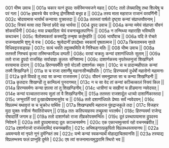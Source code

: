 001  	भीष्म उवाच ||
001a	चकार यत्नं द्रुपदः सर्वस्मिन्स्वजने महत् |
001c	ततो लेख्यादिषु तथा शिल्पेषु च परं गता |
001e	इष्वस्त्रे चैव राजेन्द्र द्रोणशिष्यो बभूव ह ||
002a	तस्य माता महाराज राजानं वरवर्णिनी |
002c	चोदयामास भार्यार्थं कन्यायाः पुत्रवत्तदा ||
003a	ततस्तां पार्षतो दृष्ट्वा कन्यां संप्राप्तयौवनाम् |
003c	स्त्रियं मत्वा तदा चिन्तां प्रपेदे सह भार्यया ||
004  	द्रुपद उवाच ||
004a	कन्या ममेयं संप्राप्ता यौवनं शोकवर्धिनी |
004c	मया प्रच्छादिता चेयं वचनाच्छूलपाणिनः ||
005a	न तन्मिथ्या महाराज्ञि भविष्यति कथञ्चन |
005c	त्रैलोक्यकर्ता कस्माद्धि तन्मृषा कर्तुमर्हति ||
006  	भार्योवाच ||
006a	यदि ते रोचते राजन्वक्ष्यामि शृणु मे वचः |
006c	श्रुत्वेदानीं प्रपद्येथाः स्वकार्यं पृषतात्मज ||
007a	क्रियतामस्य नृपते विधिवद्दारसङ्ग्रहः |
007c	सत्यं भवति तद्वाक्यमिति मे निश्चिता मतिः ||
008  	भीष्म उवाच ||
008a	ततस्तौ निश्चयं कृत्वा तस्मिन्कार्येऽथ दम्पती |
008c	वरयां चक्रतुः कन्यां दशार्णाधिपतेः सुताम् ||
009a	ततो राजा द्रुपदो राजसिंहः सर्वान्राज्ञः कुलतः संनिशाम्य |
009c	दाशार्णकस्य नृपतेस्तनूजां शिखण्डिने वरयामास दारान् ||
010a	हिरण्यवर्मेति नृपो योऽसौ दाशार्णकः स्मृतः |
010c	स च प्रादान्महीपालः कन्यां तस्मै शिखण्डिने ||
011a	स च राजा दशार्णेषु महानासीन्महीपतिः |
011c	हिरण्यवर्मा दुर्धर्षो महासेनो महामनाः ||
012a	कृते विवाहे तु तदा सा कन्या राजसत्तम |
012c	यौवनं समनुप्राप्ता सा च कन्या शिखण्डिनी ||
013a	कृतदारः शिखण्डी तु काम्पिल्यं पुनरागमत् |
013c	न च सा वेद तां कन्यां कञ्चित्कालं स्त्रियं किल ||
014a	हिरण्यवर्मणः कन्या ज्ञात्वा तां तु शिखण्डिनीम् |
014c	धात्रीणां च सखीनां च व्रीडमाना न्यवेदयत् |
014e	कन्यां पञ्चालराजस्य सुतां तां वै शिखण्डिनीम् ||
015a	ततस्ता राजशार्दूल धात्र्यो दाशार्णिकास्तदा |
015c	जग्मुरार्तिं परां दुःखात्प्रेषयामासुरेव च ||
016a	ततो दशार्णाधिपतेः प्रेष्याः सर्वं न्यवेदयन् |
016c	विप्रलम्भं यथावृत्तं स च चुक्रोध पार्थिवः ||
017a	शिखण्ड्यपि महाराज पुंवद्राजकुले तदा |
017c	विजहार मुदा युक्तः स्त्रीत्वं नैवातिरोचयन् ||
018a	ततः कतिपयाहस्य तच्छ्रुत्वा भरतर्षभ |
018c	हिरण्यवर्मा राजेन्द्र रोषादार्तिं जगाम ह ||
019a	ततो दाशार्णको राजा तीव्रकोपसमन्वितः |
019c	दूतं प्रस्थापयामास द्रुपदस्य निवेशने ||
020a	ततो द्रुपदमासाद्य दूतः काञ्चनवर्मणः |
020c	एक एकान्तमुत्सार्य रहो वचनमब्रवीत् ||
021a	दशार्णराजो राजंस्त्वामिदं वचनमब्रवीत् |
021c	अभिषङ्गात्प्रकुपितो विप्रलब्धस्त्वयानघ ||
022a	अवमन्यसे मां नृपते नूनं दुर्मन्त्रितं तव |
022c	यन्मे कन्यां स्वकन्यार्थे मोहाद्याचितवानसि ||
023a	तस्याद्य विप्रलम्भस्य फलं प्राप्नुहि दुर्मते |
023c	एष त्वां सजनामात्यमुद्धरामि स्थिरो भव ||
